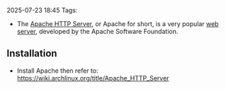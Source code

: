 2025-07-23 18:45
Tags: 

- The [Apache HTTP Server](https://en.wikipedia.org/wiki/Apache_HTTP_Server "wikipedia:Apache HTTP Server"), or Apache for short, is a very popular [web server](https://wiki.archlinux.org/title/Web_server "Web server"), developed by the Apache Software Foundation.

## Installation

- Install Apache then refer to: https://wiki.archlinux.org/title/Apache_HTTP_Server
